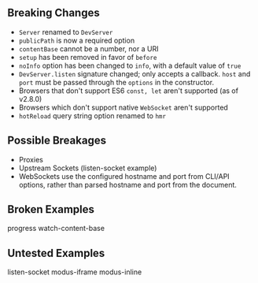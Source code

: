 ## Breaking Changes

- `Server` renamed to `DevServer`
- `publicPath` is now a required option
- `contentBase` cannot be a number, nor a URI
- `setup` has been removed in favor of `before`
- `noInfo` option has been changed to `info`, with a default value of `true`
- `DevServer.listen` signature changed; only accepts a callback. `host` and `port`
must be passed through the `options` in the constructor.
- Browsers that don't support ES6 `const, let` aren't supported (as of v2.8.0)
- Browsers which don't support native `WebSocket` aren't supported
- `hotReload` query string option renamed to `hmr`

## Possible Breakages

- Proxies
- Upstream Sockets (listen-socket example)
- WebSockets use the configured hostname and port from CLI/API options, rather
than parsed hostname and port from the document.

## Broken Examples
progress
watch-content-base

## Untested Examples
listen-socket
modus-iframe
modus-inline
